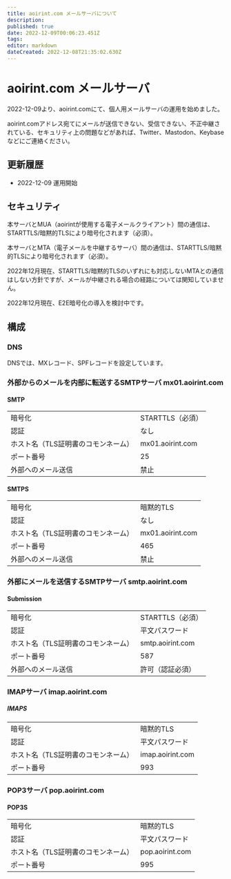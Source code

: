 ```yaml
---
title: aoirint.com メールサーバについて
description: 
published: true
date: 2022-12-09T00:06:23.451Z
tags: 
editor: markdown
dateCreated: 2022-12-08T21:35:02.630Z
---
```


# aoirint.com メールサーバ

2022-12-09より、aoirint.comにて、個人用メールサーバの運用を始めました。

aoirint.comアドレス宛てにメールが送信できない、受信できない、不正中継されている、セキュリティ上の問題などがあれば、Twitter、Mastodon、Keybaseなどにご連絡ください。

## 更新履歴

- 2022-12-09 運用開始

## セキュリティ

本サーバとMUA（aoirintが使用する電子メールクライアント）間の通信は、STARTTLS/暗黙的TLSにより暗号化されます（必須）。

本サーバとMTA（電子メールを中継するサーバ）間の通信は、STARTTLS/暗黙的TLSにより暗号化されます（必須）。

2022年12月現在、STARTTLS/暗黙的TLSのいずれにも対応しないMTAとの通信はしない方針ですが、メールが中継される場合の経路については関知していません。

2022年12月現在、E2E暗号化の導入を検討中です。


## 構成

### DNS

DNSでは、MXレコード、SPFレコードを設定しています。

### 外部からのメールを内部に転送するSMTPサーバ mx01.aoirint.com

#### SMTP

|||
|:--|:--|
|暗号化|STARTTLS（必須）|
|認証|なし|
|ホスト名（TLS証明書のコモンネーム）|mx01.aoirint.com|
|ポート番号|25|
|外部へのメール送信|禁止|

#### SMTPS

|||
|:--|:--|
|暗号化|暗黙的TLS|
|認証|なし|
|ホスト名（TLS証明書のコモンネーム）|mx01.aoirint.com|
|ポート番号|465|
|外部へのメール送信|禁止|


### 外部にメールを送信するSMTPサーバ smtp.aoirint.com

#### Submission

|||
|:--|:--|
|暗号化|STARTTLS（必須）|
|認証|平文パスワード|
|ホスト名（TLS証明書のコモンネーム）|smtp.aoirint.com|
|ポート番号|587|
|外部へのメール送信|許可（認証必須）|


### IMAPサーバ imap.aoirint.com

##### IMAPS

|||
|:--|:--|
|暗号化|暗黙的TLS|
|認証|平文パスワード|
|ホスト名（TLS証明書のコモンネーム）|imap.aoirint.com|
|ポート番号|993|

### POP3サーバ pop.aoirint.com

#### POP3S

|||
|:--|:--|
|暗号化|暗黙的TLS|
|認証|平文パスワード|
|ホスト名（TLS証明書のコモンネーム）|pop.aoirint.com|
|ポート番号|995|

